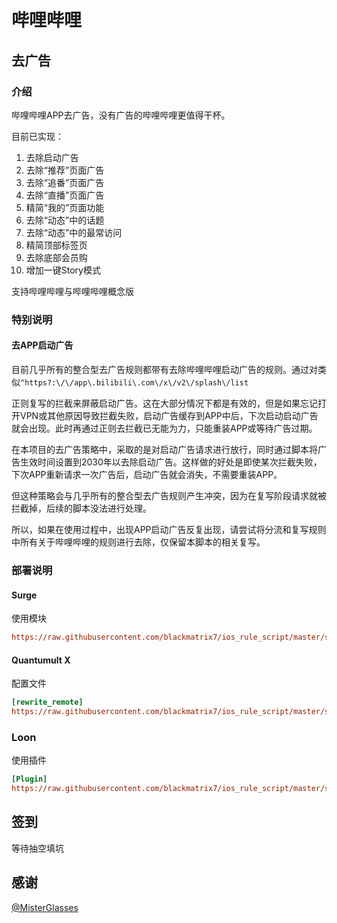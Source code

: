 # 哔哩哔哩

## 去广告

### 介绍

哔哩哔哩APP去广告，没有广告的哔哩哔哩更值得干杯。

目前已实现：

1. 去除启动广告
2. 去除“推荐”页面广告
3. 去除“追番”页面广告
4. 去除“直播”页面广告
5. 精简“我的”页面功能
6. 去除“动态”中的话题
7. 去除“动态”中的最常访问
8. 精简顶部标签页
9. 去除底部会员购
10. 增加一键Story模式

支持哔哩哔哩与哔哩哔哩概念版

### 特别说明

#### 去APP启动广告

目前几乎所有的整合型去广告规则都带有去除哔哩哔哩启动广告的规则。通过对类似`^https?:\/\/app\.bilibili\.com\/x\/v2\/splash\/list`

正则复写的拦截来屏蔽启动广告。这在大部分情况下都是有效的，但是如果忘记打开VPN或其他原因导致拦截失败，启动广告缓存到APP中后，下次启动启动广告就会出现。此时再通过正则去拦截已无能为力，只能重装APP或等待广告过期。

在本项目的去广告策略中，采取的是对启动广告请求进行放行，同时通过脚本将广告生效时间设置到2030年以去除启动广告。这样做的好处是即使某次拦截失败，下次APP重新请求一次广告后，启动广告就会消失，不需要重装APP。

但这种策略会与几乎所有的整合型去广告规则产生冲突，因为在复写阶段请求就被拦截掉，后续的脚本没法进行处理。

所以，如果在使用过程中，出现APP启动广告反复出现，请尝试将分流和复写规则中所有关于哔哩哔哩的规则进行去除，仅保留本脚本的相关复写。

### 部署说明

#### Surge

使用模块

```ini
https://raw.githubusercontent.com/blackmatrix7/ios_rule_script/master/script/bilibili/bilibili_plus.sgmodule
```

#### Quantumult X

配置文件

```ini
[rewrite_remote]
https://raw.githubusercontent.com/blackmatrix7/ios_rule_script/master/script/bilibili/bilibili_plus.qxrewrite, tag=哔哩哔哩_去广告, update-interval=86400, opt-parser=false, enabled=true
```

### Loon

使用插件

```ini
[Plugin]
https://raw.githubusercontent.com/blackmatrix7/ios_rule_script/master/script/bilibili/bilibili_plus.lnplugin, tag=哔哩哔哩_去广告, enabled=true
```

## 签到

等待抽空填坑

## 感谢

[@MisterGlasses](https://github.com/MisterGlasses)